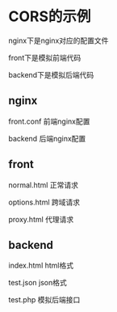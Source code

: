 # CORS的示例

nginx下是nginx对应的配置文件

front下是模拟前端代码

backend下是模拟后端代码

## nginx

front.conf 前端nginx配置

backend 后端nginx配置

## front 
normal.html 正常请求

options.html 跨域请求

proxy.html 代理请求

## backend

index.html  html格式

test.json  json格式

test.php 模拟后端接口
